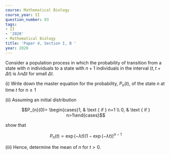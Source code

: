 ```yaml
---
course: Mathematical Biology
course_year: II
question_number: 93
tags:
- II
- '2020'
- Mathematical Biology
title: 'Paper 4, Section I, B '
year: 2020
---
```




Consider a population process in which the probability of transition from a state with $n$ individuals to a state with $n+1$ individuals in the interval $(t, t+\Delta t)$ is $\lambda n \Delta t$ for small $\Delta t$.

(i) Write down the master equation for the probability, $P_{n}(t)$, of the state $n$ at time $t$ for $n \geqslant 1$

(ii) Assuming an initial distribution

$$P_{n}(0)= \begin{cases}1, & \text { if } n=1 \\ 0, & \text { if } n>1\end{cases}$$

show that

$$P_{n}(t)=\exp (-\lambda t)(1-\exp (-\lambda t))^{n-1}$$

(iii) Hence, determine the mean of $n$ for $t>0$.